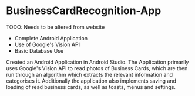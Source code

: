 # BusinessCardRecognition-App

TODO: Needs to be altered from website

- Complete Android Application
- Use of Google's Vision API
- Basic Database Use

Created an Android Application in Android Studio. The Application primarily uses Google's Vision API to read photos of Business Cards, which are then run through an algorithm which extracts the relevant information and categorises it. Additionally the application also implements saving and loading of read business cards, as well as toasts, menus and settings.
